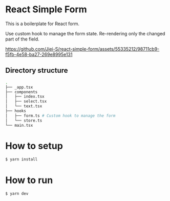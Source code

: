 # React Simple Form

This is a boilerplate for React form.

Use custom hook to manage the form state. Re-rendering only the changed part of the field.

https://github.com/Jiei-S/react-simple-form/assets/55335212/98711cb9-f5fb-4e58-ba27-269e8995e131

## Directory structure

```bash
.
├── _app.tsx
├── components
│   ├── index.tsx
│   ├── select.tsx
│   └── text.tsx
├── hooks
│   ├── form.ts # Custom hook to manage the form
│   └── store.ts
└── main.tsx
```

# How to setup

```bash
$ yarn install
```

# How to run

```bash
$ yarn dev
```
